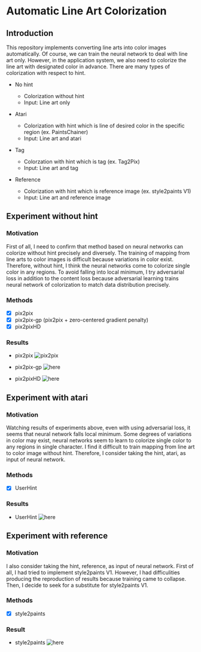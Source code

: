 # Automatic Line Art Colorization

## Introduction
This repository implements converting line arts into color images automatically. Of course, we can train the neural network to deal with line art only. However, in the application system, we also need to colorize the line art with designated color in advance. There are many types of colorization with respect to hint.

- No hint
  - Colorization without hint
  - Input: Line art only
  
- Atari
  - Colorization with hint which is line of desired color in the specific region (ex. PaintsChainer)
  - Input: Line art and atari
  
- Tag
  - Colorzation with hint which is tag (ex. Tag2Pix)
  - Input: Line art and tag
  
- Reference
  - Colorization with hint which is reference image (ex. style2paints V1)
  - Input: Line art and reference image
  
## Experiment without hint

### Motivation
First of all, I need to confirm that method based on neural networks can colorize without hint precisely and diversely. The training of mapping from line arts to color images is difficult because variations in color exist. Therefore, without hint, I think the neural networks come to colorize single color in any regions. To avoid falling into local minimum, I try adversarial loss in addition to the content loss because adversarial learning trains neural network of colorization to match data distribution precisely.

### Methods
- [x] pix2pix
- [x] pix2pix-gp (pix2pix + zero-centered gradient penalty)
- [x] pix2pixHD

### Results
- pix2pix
![pix2pix](https://github.com/SerialLain3170/Line-to-Color/blob/master/pix2pix/result.png)

- pix2pix-gp
![here](https://github.com/SerialLain3170/Colorization/blob/master/pix2pix-gp/result.png)

- pix2pixHD
![here](https://github.com/SerialLain3170/Line-to-Color/blob/master/pix2pixHD/visualize_125.png)

## Experiment with atari

### Motivation
Watching results of experiments above, even with using adversarial loss, it seems that neural network falls local minimum. Some degrees of variations in color may exist, neural networks seem to learn to colorize single color to any regions in single character. I find it difficult to train mapping from line art to color image without hint. Therefore, I consider taking the hint, atari, as input of neural network.

### Methods
- [x] UserHint

### Results
- UserHint
![here](https://github.com/SerialLain3170/Line-to-Color/blob/master/UserHint/example.png)

## Experiment with reference

### Motivation
I also consider taking the hint, reference, as input of neural network. First of all, I had tried to implement style2paints V1. However, I had difficulities producing the reproduction of results because training came to collapse. Then, I decide to seek for a substitute for style2paints V1.

### Methods
- [x] style2paints

### Result
- style2paints
![here](https://github.com/SerialLain3170/Colorization/blob/master/style2paints/Result.png)
